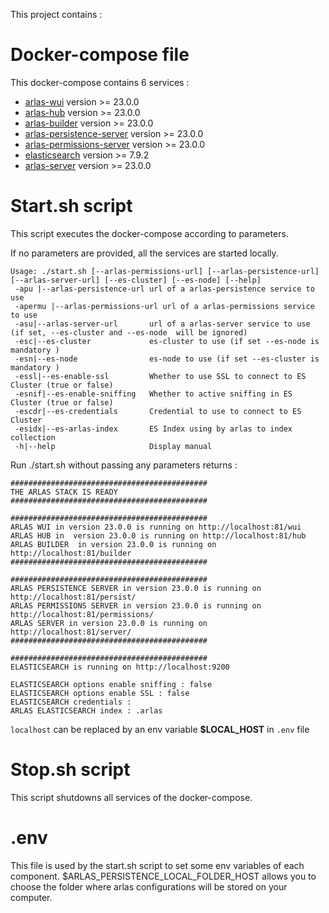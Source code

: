 This project contains :

# Docker-compose file
This docker-compose contains 6 services :
- [arlas-wui](https://github.com/gisaia/ARLAS-wui) version >= 23.0.0
- [arlas-hub](https://github.com/gisaia/ARLAS-wui-hub) version >= 23.0.0
- [arlas-builder](https://github.com/gisaia/ARLAS-wui-builder) version >= 23.0.0
- [arlas-persistence-server](https://github.com/gisaia/ARLAS-persistence) version >= 23.0.0
- [arlas-permissions-server](https://github.com/gisaia/ARLAS-permissions) version >= 23.0.0
- [elasticsearch](https://github.com/elastic/elasticsearch) version >= 7.9.2
- [arlas-server](https://github.com/gisaia/ARLAS-server) version >= 23.0.0

# Start.sh script
This script executes the docker-compose according to parameters.

If no parameters are provided, all the services are started locally.

````
Usage: ./start.sh [--arlas-permissions-url] [--arlas-persistence-url] [--arlas-server-url] [--es-cluster] [--es-node] [--help]
 -apu |--arlas-persistence-url url of a arlas-persistence service to use
 -apermu |--arlas-permissions-url url of a arlas-permissions service to use
 -asu|--arlas-server-url       url of a arlas-server service to use (if set, --es-cluster and --es-node  will be ignored)
 -esc|--es-cluster             es-cluster to use (if set --es-node is mandatory )
 -esn|--es-node                es-node to use (if set --es-cluster is mandatory ) 
 -essl|--es-enable-ssl         Whether to use SSL to connect to ES Cluster (true or false)
 -esnif|--es-enable-sniffing   Whether to active sniffing in ES Cluster (true or false)
 -escdr|--es-credentials       Credential to use to connect to ES Cluster
 -esidx|--es-arlas-index       ES Index using by arlas to index collection
 -h|--help                     Display manual 
 ````

Run ./start.sh without passing any parameters returns :

````
############################################
THE ARLAS STACK IS READY
############################################
                                            
############################################
ARLAS WUI in version 23.0.0 is running on http://localhost:81/wui
ARLAS HUB in  version 23.0.0 is running on http://localhost:81/hub
ARLAS BUILDER  in version 23.0.0 is running on http://localhost:81/builder
############################################
                                            
############################################
ARLAS PERSISTENCE SERVER in version 23.0.0 is running on http://localhost:81/persist/
ARLAS PERMISSIONS SERVER in version 23.0.0 is running on http://localhost:81/permissions/
ARLAS SERVER in version 23.0.0 is running on http://localhost:81/server/
############################################
                                            
############################################
ELASTICSEARCH is running on http://localhost:9200

ELASTICSEARCH options enable sniffing : false
ELASTICSEARCH options enable SSL : false
ELASTICSEARCH credentials :
ARLAS ELASTICSEARCH index : .arlas
````
```localhost``` can be replaced by an env variable __$LOCAL_HOST__ in `.env` file

# Stop.sh script
This script shutdowns all services of the docker-compose.

# .env
This file is used by the start.sh script to set some env variables of each component.
$ARLAS_PERSISTENCE_LOCAL_FOLDER_HOST allows you to choose the folder where arlas configurations will be stored on your computer.
